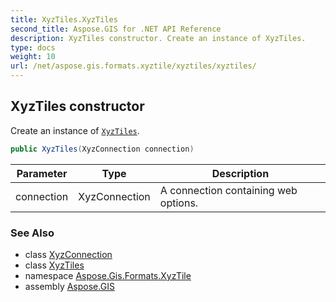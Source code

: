 ```yaml
---
title: XyzTiles.XyzTiles
second_title: Aspose.GIS for .NET API Reference
description: XyzTiles constructor. Create an instance of XyzTiles.
type: docs
weight: 10
url: /net/aspose.gis.formats.xyztile/xyztiles/xyztiles/
---
```

## XyzTiles constructor

Create an instance of [`XyzTiles`](../).

```csharp
public XyzTiles(XyzConnection connection)
```

| Parameter | Type | Description |
| --- | --- | --- |
| connection | XyzConnection | A connection containing web options. |

### See Also

* class [XyzConnection](../../xyzconnection/)
* class [XyzTiles](../)
* namespace [Aspose.Gis.Formats.XyzTile](../../xyztiles/)
* assembly [Aspose.GIS](../../../)


